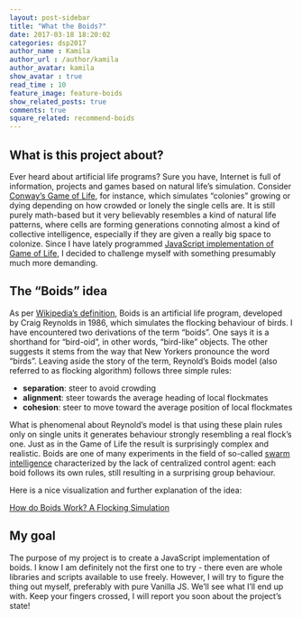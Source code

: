 ```yaml
---
layout: post-sidebar
title: "What the Boids?"
date: 2017-03-18 18:20:02
categories: dsp2017
author_name : Kamila
author_url : /author/kamila
author_avatar: kamila
show_avatar : true
read_time : 10
feature_image: feature-boids
show_related_posts: true
comments: true
square_related: recommend-boids
---
```

## What is this project about?

Ever heard about artificial life programs? Sure you have, Internet is full of information, projects and games based on natural life’s simulation. Consider [Conway’s Game of Life](https://en.wikipedia.org/wiki/Conway%27s_Game_of_Life), for instance, which simulates “colonies” growing or dying depending on how crowded or lonely the single cells are. It is still purely math-based but it very believably resembles a kind of natural life patterns, where cells are forming generations connoting almost a kind of collective intelligence, especially if they are given a really big space to colonize. Since I have lately programmed [JavaScript implementation of Game of Life](https://ka1130.github.io/Game-of-Life/src/), I decided to challenge myself with something presumably much more demanding.

## The “Boids” idea

As per [Wikipedia’s definition](https://en.wikipedia.org/wiki/Boids), Boids is an artificial life program, developed by Craig Reynolds in 1986, which simulates the flocking behaviour of birds. I have encountered two derivations of the term “boids”. One says it is a shorthand for “bird-oid”, in other words, “bird-like” objects. The other suggests it stems from the way that New Yorkers pronounce the word “birds”. Leaving aside the story of the term, Reynold’s Boids model (also referred to as flocking algorithm) follows three simple rules:

+ **separation**: steer to avoid crowding
+ **alignment**: steer towards the average heading of local flockmates
+ **cohesion**: steer to move toward the average position of local flockmates

What is phenomenal about Reynold’s model is that using these plain rules only on single units it generates behaviour strongly resembling a real flock’s one. Just as in the Game of Life the result is surprisingly complex and realistic. Boids are one of many experiments in the field of so-called [swarm intelligence](https://en.wikipedia.org/wiki/Swarm_intelligence) characterized by the lack of centralized control agent: each boid follows its own rules, still resulting in a surprising group behaviour.

Here is a nice visualization and further explanation of the idea:

[How do Boids Work? A Flocking Simulation](https://www.youtube.com/watch?v=QbUPfMXXQIY&t=36s)

## My goal

The purpose of my project is to create a JavaScript implementation of boids. I know I am definitely not the first one to try - there even are whole libraries and scripts available to use freely. However, I will try to figure the thing out myself, preferably with pure Vanilla JS. We’ll see what I’ll end up with. Keep your fingers crossed, I will report you soon about the project’s state!
